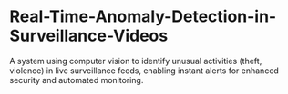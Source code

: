 # Real-Time-Anomaly-Detection-in-Surveillance-Videos
A system using computer vision to identify unusual activities (theft, violence) in live surveillance feeds, enabling instant alerts for enhanced security and automated monitoring.

